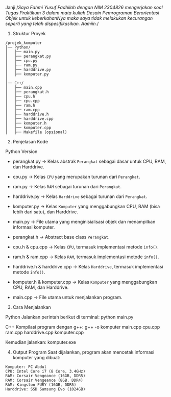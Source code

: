 Janji
/*Saya Fahmi Yusuf Fadhilah dengan NIM 2304826 mengerjakan
 soal Tugas Praktikum 3 dalam mata kuliah Desain Pemrograman Berorientasi Objek
untuk keberkahanNya maka saya tidak melakukan kecurangan seperti yang telah dispesifikasikan. Aamiin.*/

 1. Struktur Proyek

```
/projek_komputer
│── Python/
│   ├── main.py
│   ├── perangkat.py
│   ├── cpu.py
│   ├── ram.py
│   ├── harddrive.py
│   ├── komputer.py
│
│── C++/
│   ├── main.cpp
│   ├── perangkat.h
│   ├── cpu.h
│   ├── cpu.cpp
│   ├── ram.h
│   ├── ram.cpp
│   ├── harddrive.h
│   ├── harddrive.cpp
│   ├── komputer.h
│   ├── komputer.cpp
│   ├── Makefile (opsional)
```

2. Penjelasan Kode

Python Version
- perangkat.py → Kelas abstrak `Perangkat` sebagai dasar untuk CPU, RAM, dan Harddrive.
- cpu.py → Kelas `CPU` yang merupakan turunan dari `Perangkat`.
- ram.py → Kelas `RAM` sebagai turunan dari `Perangkat`.
- harddrive.py → Kelas `Harddrive` sebagai turunan dari `Perangkat`.
- komputer.py → Kelas `Komputer` yang menggabungkan CPU, RAM (bisa lebih dari satu), dan Harddrive.
- main.py → File utama yang menginisialisasi objek dan menampilkan informasi komputer.

- perangkat.h → Abstract base class `Perangkat`.
- cpu.h & cpu.cpp → Kelas `CPU`, termasuk implementasi metode `info()`.
- ram.h & ram.cpp → Kelas `RAM`, termasuk implementasi metode `info()`.
- harddrive.h & harddrive.cpp → Kelas `Harddrive`, termasuk implementasi metode `info()`.
- komputer.h & komputer.cpp → Kelas `Komputer` yang menggabungkan CPU, RAM, dan Harddrive.
- main.cpp → File utama untuk menjalankan program.

3. Cara Menjalankan

Python
Jalankan perintah berikut di terminal:
python main.py

C++
Kompilasi program dengan g++:
g++ -o komputer main.cpp cpu.cpp ram.cpp harddrive.cpp komputer.cpp

Kemudian jalankan:
komputer.exe

4. Output Program
Saat dijalankan, program akan mencetak informasi komputer yang dibuat:
```
Komputer: PC Abdul
CPU: Intel Core i7 (8 Core, 3.4GHz)
RAM: Corsair Vengeance (16GB, DDR5)
RAM: Corsair Vengeance (8GB, DDR4)
RAM: Kingston FURY (16GB, DDR5)
Harddrive: SSD Samsung Evo (1024GB)

